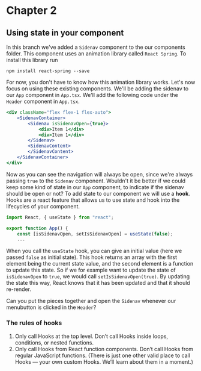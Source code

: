 # Chapter 2

## Using state in your component

In this branch we've added a `Sidenav` component to the our components folder. 
This component uses an animation library called `React Spring`. To install this library run
```
npm install react-spring --save
```

For now, you don't have to know how this animation library works. 
Let's now focus on using these existing components. We'll be adding the sidenav to our `App` component in `App.tsx`.
We'll add the following code under the `Header` component in `App.tsx`.

```jsx harmony
<div className="flex flex-1 flex-auto">
    <SidenavContainer>
        <Sidenav isSidenavOpen={true}>
            <div>Item 1</div>
            <div>Item 1</div>
        </Sidenav>
        <SidenavContent>
        </SidenavContent>
    </SidenavContainer>
</div>
```

Now as you can see the navigation will always be open, since we're always passing `true` to the `Sidenav` component.
Wouldn't it be better if we could keep some kind of state in our `App` component, to indicate if the sidenav should be open or not?
To add state to our component we will use a **hook**. Hooks are a react feature that allows us to use state and 
hook into the lifecycles of your component. 
```jsx harmony
import React, { useState } from "react";

export function App() {
    const [isSidenavOpen, setIsSidenavOpen] = useState(false);
    ...
```
When you call the `useState` hook, you can give an initial value (here we passed `false` as initial state).
This hook returns an array with the first element being the current state value, 
and the second element is a function to update this state. So if we for example want to update the state 
of `isSidenavOpen` to `true`, we would call `setIsSidenavOpen(true)`. 
By updating the state this way, React knows that it has been updated and that it should re-render.

Can you put the pieces together and open the `Sidenav` whenever our menubutton is clicked in the `Header`?

### The rules of hooks
1. Only call Hooks at the top level. Don’t call Hooks inside loops, conditions, or nested functions.
2. Only call Hooks from React function components. Don’t call Hooks from regular JavaScript functions. (There is just one other valid place to call Hooks — your own custom Hooks. We’ll learn about them in a moment.)
